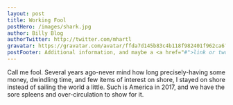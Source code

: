 ```yaml
---
layout: post
title: Working Fool
postHero: /images/shark.jpg
author: Billy Blog
authorTwitter: http://twitter.com/mhartl
gravatar: https://gravatar.com/avatar/ffda7d145b83c4b118f982401f962ca6?s=150
postFooter: Additional information, and maybe a <a href="#">link or two</a>
---
```


Call me fool. Several years ago-never mind how long precisely-having some money, dwindling time, and few items of interest on shore, I stayed on shore instead of sailing the world a little. Such is America in 2017, and we have the sore spleens and over-circulation to show for it.
